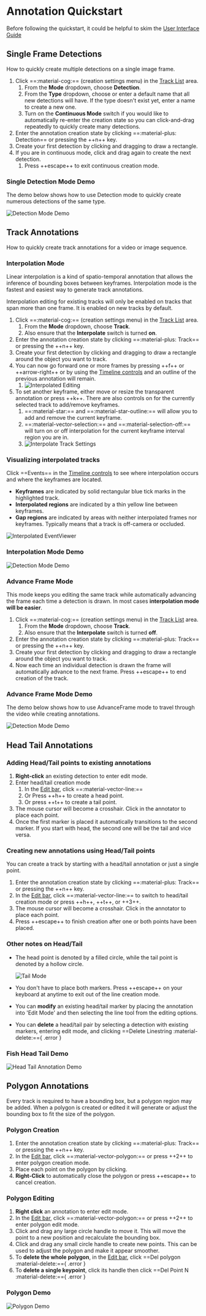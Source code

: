 # Annotation Quickstart

Before following the quickstart, it could be helpful to skim the [User Interface Guide](Annotation-User-Interface-Overview.md)

## Single Frame Detections

How to quickly create multiple detections on a single image frame.

1. Click ==:material-cog:== (creation settings menu) in the [Track List](UI-Track-List.md) area.
    1. From the **Mode** dropdown, choose **Detection**.
    1. From the **Type** dropdown, choose or enter a default name that all new detections will have.  If the type doesn't exist yet, enter a name to create a new one.
    1. Turn on the **Continuous Mode** switch if you would like to automatically re-enter the creation state so you can click-and-drag repeatedly to quickly create many detections.
1. Enter the annotation creation state by clicking ==:material-plus: Detection== or pressing the ++n++ key.
1. Create your first detection by clicking and dragging to draw a rectangle.
1. If you are in continuous mode, click and drag again to create the next detection.
    1. Press ++escape++ to exit continuous creation mode.

### Single Detection Mode Demo

The demo below shows how to use Detection mode to quickly create numerous detections of the same type.

![Detection Mode Demo](videos/CreationModes/CreationModeDetection.gif)

## Track Annotations

How to quickly create track annotations for a video or image sequence.

### Interpolation Mode

Linear interpolation is a kind of spatio-temporal annotation that allows the inference of bounding boxes between keyframes.  Interpolation mode is the fastest and easiest way to generate track annotations.

Interpolation editing for existing tracks will only be enabled on tracks that span more than one frame. It is enabled on new tracks by default.

1. Click ==:material-cog:== (creation settings menu) in the [Track List](UI-Track-List.md) area.
    1. From the **Mode** dropdown, choose **Track**.
    1. Also ensure that the **Interpolate** switch is turned **on**.
1. Enter the annotation creation state by clicking ==:material-plus: Track== or pressing the ++n++ key.
1. Create your first detection by clicking and dragging to draw a rectangle around the object you want to track.
1. You can now go forward one or more frames by pressing ++f++ or ++arrow-right++ or by using the [Timeline controls](UI-Timeline.md) and an outline of the previous annotation will remain.
    1. ![Interpolated Editing](images/InterpolatedEditing.png)
1. To set another keyframe, either move or resize the transparent annotation or press ++k++. There are also controls on for the currently selected track to add/remove keyframes. 
    1. ==:material-star:== and ==:material-star-outline:== will allow you to add and remove the current keyframe.
    1. ==:material-vector-selection:== and ==:material-selection-off:== will turn on or off interpolation for the current keyframe interval region you are in.
    1. ![Interpolate Track Settings](images/CreationMode/InterpolateTrackSettings.png)

### Visualizing interpolated tracks

Click ==Events== in the [Timeline controls](UI-Timeline.md) to see where interpolation occurs and where the keyframes are located.

* **Keyframes** are indicated by solid rectangular blue tick marks in the highlighted track.
* **Interpolated regions** are indicated by a thin yellow line between keyframes.
* **Gap regions** are indicated by areas with neither interpolated frames nor keyframes.  Typically means that a track is off-camera or occluded.

![Interpolated EventViewer](images/Timeline/EventViewerInterpolatedTrack.png)

### Interpolation Mode Demo

![Detection Mode Demo](videos/CreationModes/CreationModeInterpolation.gif)

### Advance Frame Mode

This mode keeps you editing the same track while automatically advancing the frame each time a detection is drawn.  In most cases **interpolation mode will be easier**.

1. Click ==:material-cog:== (creation settings menu) in the [Track List](UI-Track-List.md) area.
    1. From the **Mode** dropdown, choose **Track**.
    1. Also ensure that the **Interpolate** switch is turned **off**.
1. Enter the annotation creation state by clicking ==:material-plus: Track== or pressing the ++n++ key.
1. Create your first detection by clicking and dragging to draw a rectangle around the object you want to track.
1. Now each time an individual detection is drawn the frame will automatically advance to the next frame.  Press ++escape++ to end creation of the track.

### Advance Frame Mode Demo

The demo below shows how to use AdvanceFrame mode to travel through the video while creating annotations.

![Detection Mode Demo](videos/CreationModes/CreationModeAdvanceFrame.gif)

## Head Tail Annotations

### Adding Head/Tail points to existing annotations

1. **Right-click** an existing detection to enter edit mode.
1. Enter head/tail creation mode
    1. In the [Edit bar](UI-Navigation-Editing-Bar.md), click ==:material-vector-line:==
    1. Or Press ++h++ to create a head point.
    1. Or press ++t++ to create a tail point.
1. The mouse cursor will become a crosshair.  Click in the annotator to place each point.
1. Once the first marker is placed it automatically transitions to the second marker. If you start with head, the second one will be the tail and vice versa.

### Creating new annotations using Head/Tail points

You can create a track by starting with a head/tail annotation or just a single point.

1. Enter the annotation creation state by clicking ==:material-plus: Track== or pressing the ++n++ key.
1. In the [Edit bar](UI-Navigation-Editing-Bar.md), click ==:material-vector-line:== to switch to head/tail creation mode or press ++h++, ++t++, or ++3++.
1. The mouse cursor will become a crosshair.  Click in the annotator to place each point.
1. Press ++escape++ to finish creation after one or both points have been placed.

### Other notes on Head/Tail

* The head point is denoted by a filled circle, while the tail point is denoted by a hollow circle.

    ![Tail Mode](images/CreationMode/HeadTail.png)

* You don't have to place both markers.  Press ++escape++ on your keyboard at anytime to exit out of the line creation mode.
* You can **modify** an existing head/tail marker by placing the annotation into 'Edit Mode' and then selecting the line tool from the editing options.
* You can **delete** a head/tail pair by selecting a detection with existing markers, entering edit mode, and clicking ==Delete Linestring :material-delete:=={ .error }

### Fish Head Tail Demo

![Head Tail Annotation Demo](videos/HeadTailAnnotation.gif)

## Polygon Annotations

Every track is required to have a bounding box, but a polygon region may be added.  When a polygon is created or edited it will generate or adjust the bounding box to fit the size of the polygon.

### Polygon Creation

1. Enter the annotation creation state by clicking ==:material-plus: Track== or pressing the ++n++ key.
1. In the [Edit bar](UI-Navigation-Editing-Bar.md), click ==:material-vector-polygon:== or press ++2++ to enter polygon creation mode.
1. Place each point on the polygon by clicking.
1. **Right-Click** to automatically close the polygon or press ++escape++ to cancel creation.

### Polygon Editing

1. **Right click** an annotation to enter edit mode.
1. In the [Edit bar](UI-Navigation-Editing-Bar.md), click ==:material-vector-polygon:== or press ++2++ to enter polygon edit mode.
1. Click and drag any large circle handle to move it.  This will move the point to a new position and recalculate the bounding box.
1. Click and drag any small circle handle to create new points. This can be used to adjust the polygon and make it appear smoother.
1. To **delete the whole polygon**, in the [Edit bar](UI-Navigation-Editing-Bar.md), click ==Del polygon :material-delete:=={ .error }
1. To **delete a single keypoint**, click its handle then click ==Del Point N :material-delete:=={ .error }

### Polygon Demo

![Polygon Demo](videos/CreationModes/PolygonAnnotation.gif)

